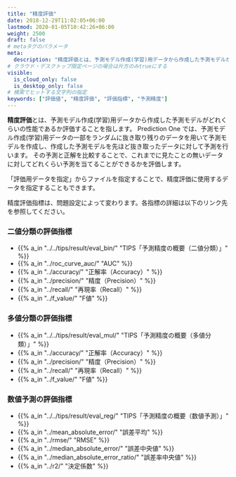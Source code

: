 ```yaml
---
title: "精度評価"
date: 2018-12-29T11:02:05+06:00
lastmod: 2020-01-05T10:42:26+06:00
weight: 2500
draft: false
# metaタグのパラメータ
meta:
  description: "精度評価とは、予測モデル作成(学習)用データから作成した予測モデルがどれくらいの性能であるか評価することを指します。"
# クラウド・デスクトップ限定ページの場合は片方のみtrueにする
visible:
  is_cloud_only: false
  is_desktop_only: false
# 検索でヒットする文字列の指定
keywords: ["評価値", "精度評価", "評価指標", "予測精度"]
---
```


**精度評価**とは、予測モデル作成(学習)用データから作成した予測モデルがどれくらいの性能であるか評価することを指します。
Prediction One では、予測モデル作成(学習)用データの一部をランダムに抜き取り残りのデータを用いて予測モデルを作成し、作成した予測モデルを先ほど抜き取ったデータに対して予測を行います。
その予測と正解を比較することで、これまでに見たことの無いデータに対してどれくらい予測を当てることができるかを評価します。

「評価用データを指定」からファイルを指定することで、精度評価に使用するデータを指定することもできます。

精度評価指標は、問題設定によって変わります。各指標の詳細は以下のリンク先を参照してください。

### 二値分類の評価指標

- {{% a_in "../../tips/result/eval_bin/" "TIPS「予測精度の概要（二値分類）」" %}}
- {{% a_in "../roc_curve_auc/" "AUC" %}}
- {{% a_in "../accuracy/" "正解率（Accuracy）" %}}
- {{% a_in "../precision/" "精度（Precision）" %}}
- {{% a_in "../recall/" "再現率（Recall）" %}}
- {{% a_in "../f_value/" "F値" %}}

### 多値分類の評価指標

- {{% a_in "../../tips/result/eval_mul/" "TIPS「予測精度の概要（多値分類）」" %}}
- {{% a_in "../accuracy/" "正解率（Accuracy）" %}}
- {{% a_in "../precision/" "精度（Precision）" %}}
- {{% a_in "../recall/" "再現率（Recall）" %}}
- {{% a_in "../f_value/" "F値" %}}

### 数値予測の評価指標

- {{% a_in "../../tips/result/eval_reg/" "TIPS「予測精度の概要（数値予測）」" %}}
- {{% a_in "../mean_absolute_error/" "誤差平均" %}}
- {{% a_in "../rmse/" "RMSE" %}}
- {{% a_in "../median_absolute_error/" "誤差中央値" %}}
- {{% a_in "../median_absolute_error_ratio/" "誤差率中央値" %}}
- {{% a_in "../r2/" "決定係数" %}}
